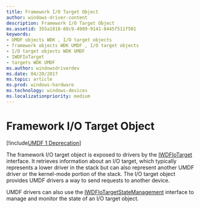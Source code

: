 ```yaml
---
title: Framework I/O Target Object
author: windows-driver-content
description: Framework I/O Target Object
ms.assetid: 355a1818-88c9-4989-9141-8445f511f501
keywords:
- UMDF objects WDK , I/O target objects
- framework objects WDK UMDF , I/O target objects
- I/O target objects WDK UMDF
- IWDFIoTarget
- targets WDK UMDF
ms.author: windowsdriverdev
ms.date: 04/20/2017
ms.topic: article
ms.prod: windows-hardware
ms.technology: windows-devices
ms.localizationpriority: medium
---
```


# Framework I/O Target Object


[!include[UMDF 1 Deprecation](../umdf-1-deprecation.md)]

The framework I/O target object is exposed to drivers by the [IWDFIoTarget](https://msdn.microsoft.com/library/windows/hardware/ff559170) interface. It retrieves information about an I/O target, which typically represents a lower driver in the stack but can also represent another UMDF driver or the kernel-mode portion of the stack. The I/O target object provides UMDF drivers a way to send requests to another device.

UMDF drivers can also use the [IWDFIoTargetStateManagement](https://msdn.microsoft.com/library/windows/hardware/ff559198) interface to manage and monitor the state of an I/O target object.

 

 





